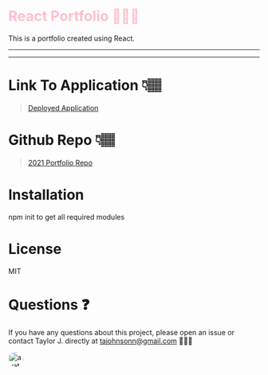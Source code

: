 # <span style="color:pink">React Portfolio 👩🏽‍💻</span>

This is a portfolio created using React.

---

---

# Link To Application 👇🏽

> [Deployed Application](https://tajohnsonn.com/)

# Github Repo 👇🏽

> [2021 Portfolio Repo](https://github.com/tajohnsonn/react-portfolio)

# Installation

npm init to get all required modules

>

# License

MIT

>

# Questions ❓

If you have any questions about this project, please open an issue or contact Taylor J. directly at tajohnsonn@gmail.com 👩🏽‍💻

<img src="https://avatars0.githubusercontent.com/u/57122209?s=460&v=4"
alt="avatar" style="border-radius: 16px" width="30" />
